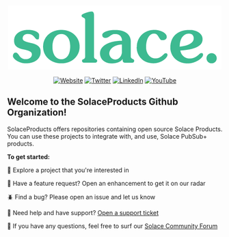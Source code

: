 
<p align="center">
  <a href="https://www.solace.com">
    <img src="/assets/Solace_Logo_Green.png" alt="Solace logo - Powering real-time Event-Driven Enterprises." />
  </a>
</p>


<div align="center">

  <a href="https://www.solace.com">![Website](https://img.shields.io/badge/Website-solace.com-00C895.svg)</a>
  <a href="https://twitter.com/solacedotcom">![Twitter](https://img.shields.io/badge/Twitter-@solacedotcom-1E9BF1.svg)</a>
  <a href="https://www.linkedin.com/company/20219">![LinkedIn](https://img.shields.io/badge/LinkedIn-solace-lightgray.svg)</a>
  <a href="https://www.youtube.com/c/Solacedotcom">![YouTube](https://img.shields.io/badge/YouTube-solacedotcom-red.svg)</a>

</div>

## Welcome to the SolaceProducts Github Organization! 

SolaceProducts offers repositories containing open source Solace Products. You can use these projects to integrate with, and use, Solace PubSub+ products.


**To get started:**

🍿 Explore a project that you're interested in

🥳 Have a feature request? Open an enhancement to get it on our radar

🪲 Find a bug? Please open an issue and let us know

🤝 Need help and have support? [Open a support ticket](https://solace.com/support/)

🧙 If you have any questions, feel free to surf our [Solace Community Forum](https://solace.community/)

